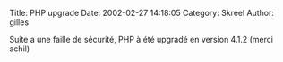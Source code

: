 Title: PHP upgrade
Date: 2002-02-27 14:18:05
Category: Skreel
Author: gilles

Suite a une faille de sécurité, PHP à été upgradé en version 4.1.2 (merci achil)